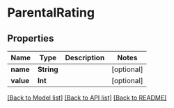 # ParentalRating

## Properties
Name | Type | Description | Notes
------------ | ------------- | ------------- | -------------
**name** | **String** |  | [optional] 
**value** | **Int** |  | [optional] 

[[Back to Model list]](../README.md#documentation-for-models) [[Back to API list]](../README.md#documentation-for-api-endpoints) [[Back to README]](../README.md)


